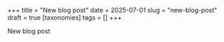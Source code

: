 +++
title = "New blog post"
date = 2025-07-01
slug = "new-blog-post"
draft = true
[taxonomies]
tags = []
+++

New blog post

<!-- more -->
